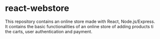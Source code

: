 # react-webstore
This repository contains an online store made with React, Node.js/Express. It contains the basic functionalities of an online store of adding products ti the carts, user authentication and payment.  
